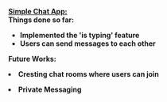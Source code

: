 <u><b>Simple Chat App:</b></u><br>
<b>Things done so far:<b>

<ul>
	<li> Implemented the 'is typing' feature </li>
	<li> Users can send messages to each other </li>
</ul>

Future Works: <li>Cresting chat rooms where users can join</li>
<li>Private Messaging</li>
